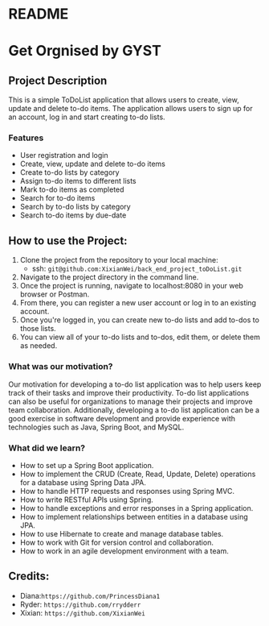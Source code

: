 # README


# Get Orgnised by GYST


## Project Description
This is a simple ToDoList application that allows users to create, view, update and delete to-do items. The application allows users to sign up for an account, log in and start creating to-do lists.


### Features

- User registration and login
- Create, view, update and delete to-do items
- Create to-do lists by category
- Assign to-do items to different lists
- Mark to-do items as completed
- Search for to-do items
- Search by to-do lists by category
- Search to-do items by due-date



## How to use the Project:
1. Clone the project from the repository to your local machine: 
   - ssh: `git@github.com:XixianWei/back_end_project_toDoList.git`
2. Navigate to the project directory in the command line.
3. Once the project is running, navigate to localhost:8080 in your web browser or Postman.
4. From there, you can register a new user account or log in to an existing account.
5. Once you're logged in, you can create new to-do lists and add to-dos to those lists.
6. You can view all of your to-do lists and to-dos, edit them, or delete them as needed.



### What was our motivation?
Our motivation for developing a to-do list application was to help users keep track of their tasks and improve their productivity. To-do list applications can also be useful for organizations to manage their projects and improve team collaboration. Additionally, developing a to-do list application can be a good exercise in software development and provide experience with technologies such as Java, Spring Boot, and MySQL.


### What did we learn?

- How to set up a Spring Boot application.
- How to implement the CRUD (Create, Read, Update, Delete) operations for a database using Spring Data JPA.
- How to handle HTTP requests and responses using Spring MVC.
- How to write RESTful APIs using Spring.
- How to handle exceptions and error responses in a Spring application.
- How to implement relationships between entities in a database using JPA.
- How to use Hibernate to create and manage database tables.
- How to work with Git for version control and collaboration. 
- How to work in an agile development environment with a team.


## Credits:
- Diana:`https://github.com/PrincessDiana1`
- Ryder: `https://github.com/rrydderr`
- Xixian: `https://github.com/XixianWei`
